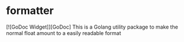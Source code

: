 # formatter
[![GoDoc Widget]][GoDoc]
This is a Golang utility package to make the normal float amount to a easily readable format
